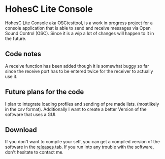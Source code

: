 # HohesC Lite Console
HohesC Lite Console aka OSCtesttool, is a work in progress project for a console application that is able to send and receive messages via Open
Sound Control (OSC). 
Since it is a wip a lot of changes will happen to it in the future.

## Code notes
A receive function has been added though it is somewhat buggy so far since the receive port has to be entered twice for the receiver to actually
use it.

## Future plans for the code
I plan to integrate loading profiles and sending of pre made lists. (mostlikely in the csv format).
Additionally I want to create a better Version of the software that uses a GUI.

## Download
If you don't want to compile your self, you can get a compiled version of the software in the [releases ](https://github.com/BuoyantToaster/HohesC-Lite-Console/releases)tab.
If you run into any trouble with the software, don't hesitate to contact me.
